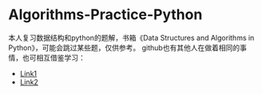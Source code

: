 # Algorithms-Practice-Python
本人复习数据结构和python的题解，书箱《Data Structures and Algorithms in Python》，可能会跳过某些题，仅供参考。
github也有其他人在做着相同的事情，也可相互借鉴学习：
- [Link1](https://github.com/jihoonerd/Data_Structures_and_Algorithms_in_Python/tree/master/)
- [Link2](https://github.com/wdlcameron/Solutions-to-Data-Structures-and-Algorithms-in-Python)
